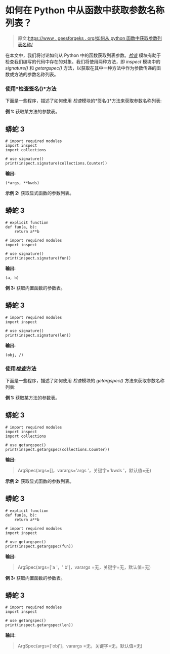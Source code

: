 # 如何在 Python 中从函数中获取参数名称列表？

> 原文:[https://www . geesforgeks . org/如何从 python 函数中获取参数列表名称/](https://www.geeksforgeeks.org/how-to-get-list-of-parameters-name-from-a-function-in-python/)

在本文中，我们将讨论如何从 Python 中的函数获取列表参数。[*检查*](https://www.geeksforgeeks.org/inspect-module-in-python/) 模块有助于检查我们编写的代码中存在的对象。我们将使用两种方法，即 *inspect* 模块中的 *signature()* 和 *getargspec()* 方法，以获取在其中一种方法中作为参数传递的函数或方法的参数名称列表。

### 使用*检查签名()*方法

下面是一些程序，描述了如何使用 *检查*模块的*签名()*方法来获取参数名称列表:

**例 1:** 获取某方法的参数表。

## 蟒蛇 3

```
# import required modules
import inspect
import collections

# use signature()
print(inspect.signature(collections.Counter))
```

**输出:**

```
(*args, **kwds)
```

**示例 2:** 获取显式函数的参数列表。

## 蟒蛇 3

```
# explicit function
def fun(a, b):
    return a**b

# import required modules 
import inspect 

# use signature() 
print(inspect.signature(fun)) 
```

**输出:**

```
(a, b)
```

**例 3:** 获取内置函数的参数表。

## 蟒蛇 3

```
# import required modules 
import inspect 

# use signature() 
print(inspect.signature(len))
```

**输出:**

```
(obj, /)
```

### 使用*检查*方法

下面是一些程序，描述了如何使用 *检查*模块的 *getargspec()* 方法来获取参数名称列表:

**例 1:** 获取某方法的参数表。

## 蟒蛇 3

```
# import required modules
import inspect
import collections

# use getargspec()
print(inspect.getargspec(collections.Counter))
```

**输出:**

> ArgSpec(args=[]，varargs='args '，关键字='kwds '，默认值=无)

**示例 2:** 获取显式函数的参数列表。

## 蟒蛇 3

```
# explicit function
def fun(a, b):
    return a**b

# import required modules 
import inspect 

# use getargspec() 
print(inspect.getargspec(fun)) 
```

**输出:**

> ArgSpec(args=['a '，' b']，varargs =无，关键字=无，默认值=无)

**例 3:** 获取内置函数的参数表。

## 蟒蛇 3

```
# import required modules 
import inspect 

# use getargspec() 
print(inspect.getargspec(len))
```

**输出:**

> ArgSpec(args=['obj']，varargs =无，关键字=无，默认值=无)